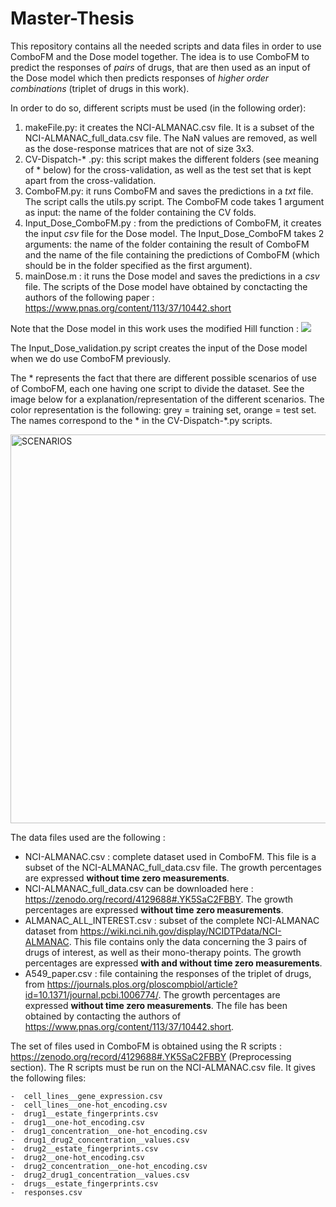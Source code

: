 # Master-Thesis

This repository contains all the needed scripts and data files in order to use ComboFM and the Dose model together. The idea is to use ComboFM to predict the responses of *pairs* of drugs, that are then used as an input of the Dose model which then predicts responses of *higher order combinations* (triplet of drugs in this work). 

In order to do so, different scripts must be used (in the following order): 
  1) makeFile.py: it creates the NCI-ALMANAC.csv file. It is a subset of the NCI-ALMANAC_full_data.csv file. The NaN values are removed, as well as the dose-response matrices that are not of size 3x3.  
  2) CV-Dispatch-* .py: this script makes the different folders (see meaning of * below) for the cross-validation, as well as the test set that is kept apart from the cross-validation.
  3) ComboFM.py: it runs ComboFM and saves the predictions in a *txt* file. The script calls the utils.py script.
  The ComboFM code takes 1 argument as input: the name of the folder containing the CV folds. 
  5) Input_Dose_ComboFM.py : from the predictions of ComboFM, it creates the input *csv* file for the Dose model.
  The Input_Dose_ComboFM takes 2 arguments: the name of the folder containing the result of ComboFM and the name of the file containing the predictions of ComboFM (which should be in the folder specified as the first argument).
  6) mainDose.m :  it runs the Dose model and saves the predictions in a *csv* file. The scripts of the Dose model have obtained by conctacting the authors of the following paper :  https://www.pnas.org/content/113/37/10442.short 
  
  Note that the Dose model in this work uses the modified Hill function : <img src="https://render.githubusercontent.com/render/math?math=y(x) = \frac{max(Data)}{1%2B(\frac{x}{a})^b}"> 
 
 The Input_Dose_validation.py script creates the input of the Dose model when we do use ComboFM previously. 
  

The * represents the fact that there are different possible scenarios of use of ComboFM, each one having one script to divide the dataset. See the image below for a explanation/representation of the different scenarios. The color representation is the following: grey = training set, orange = test set. The names correspond to the * in the CV-Dispatch-*.py scripts.

<img width="622" alt="SCENARIOS" src="https://user-images.githubusercontent.com/62287195/119675819-a8d8e000-be3d-11eb-9ac8-6b76b63f47be.png">

The data files used are the following : 

  - NCI-ALMANAC.csv : complete dataset used in ComboFM. This file is a subset of the NCI-ALMANAC_full_data.csv file. The growth percentages are expressed **without time zero measurements**.
  - NCI-ALMANAC_full_data.csv can be downloaded here : https://zenodo.org/record/4129688#.YK5SaC2FBBY. The growth percentages are expressed **without time zero measurements**.
  - ALMANAC_ALL_INTEREST.csv : subset of the complete NCI-ALMANAC dataset from https://wiki.nci.nih.gov/display/NCIDTPdata/NCI-ALMANAC. This file contains only the data concerning the 3 pairs of drugs of interest, as well as their mono-therapy points. The growth percentages are expressed **with and without time zero measurements**.
  - A549_paper.csv : file containing the responses of the triplet of drugs, from https://journals.plos.org/ploscompbiol/article?id=10.1371/journal.pcbi.1006774/. The growth percentages are expressed **without time zero measurements**. The file has been obtained by contacting the authors of https://www.pnas.org/content/113/37/10442.short.
 
 
The set of files used in ComboFM is obtained using the R scripts : https://zenodo.org/record/4129688#.YK5SaC2FBBY (Preprocessing section). The R scripts must be run on the NCI-ALMANAC.csv file. It gives the following files: 
   
    -  cell_lines__gene_expression.csv
    -  cell_lines__one-hot_encoding.csv
    -  drug1__estate_fingerprints.csv
    -  drug1__one-hot_encoding.csv
    -  drug1_concentration__one-hot_encoding.csv
    -  drug1_drug2_concentration__values.csv
    -  drug2__estate_fingerprints.csv
    -  drug2__one-hot_encoding.csv
    -  drug2_concentration__one-hot_encoding.csv
    -  drug2_drug1_concentration__values.csv
    -  drugs__estate_fingerprints.csv
    -  responses.csv
